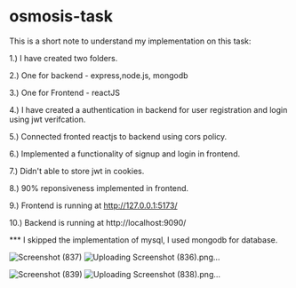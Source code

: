 

# osmosis-task


This is a short note to understand my implementation on this task:

1.)  I have created two folders.

2.)  One for backend -  express,node.js, mongodb

3.)  One for Frontend - reactJS

4.)  I have created a authentication in backend for user registration and login using jwt verifcation.

5.)   Connected fronted reactjs to backend  using cors policy.
   
6.)   Implemented a functionality of signup and login in frontend.
     
7.)   Didn't able to store jwt in cookies.
     
8.)   90% reponsiveness implemented in frontend.

9.)   Frontend is running at http://127.0.0.1:5173/

10.)  Backend is running at  http://localhost:9090/ 


*** I skipped the implementation of mysql, I used mongodb for database.


![Screenshot (837)](https://github.com/VivekRaj212/osmosis-task/assets/98600965/7a428104-a454-45ac-b42f-e8dc964fa219)
![Uploading Screenshot (836).png…]()

![Screenshot (839)](https://github.com/VivekRaj212/osmosis-task/assets/98600965/62d6bdbc-588b-44a7-be62-6ef3ebd00bd5)
![Uploading Screenshot (838).png…]()
